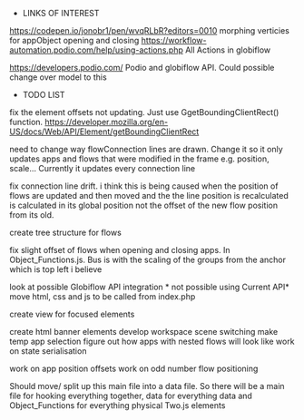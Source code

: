 * LINKS OF INTEREST

 https://codepen.io/jonobr1/pen/wvqRLbR?editors=0010 morphing verticies for appObject opening and closing
 https://workflow-automation.podio.com/help/using-actions.php All Actions in globiflow

 https://developers.podio.com/ Podio and globiflow API. Could possible change over model to this

* TODO LIST 

fix the element offsets not updating. Just use GgetBoundingClientRect() function.
https://developer.mozilla.org/en-US/docs/Web/API/Element/getBoundingClientRect

need to change way flowConnection lines are drawn. Change it so it only updates apps and flows that were modified in the frame e.g. position, scale...  Currently it updates every connection line

fix connection line drift. i think this is being caused when the position of flows are updated and then moved and the the line position is recalculated is calculated in its global position not the offset of the new flow position from its old. 


create tree structure for flows

fix slight offset of flows when opening and closing apps. In Object_Functions.js. Bus is with the scaling of the groups from the anchor which is top left i believe



look at possible Globiflow API integration * not possible using Current API*
move html, css and js to be called from index.php

create view for focused elements

create html banner elements
develop workspace scene switching
make temp app selection
figure out how apps with nested flows will look like
work on state serialisation

work on app position offsets
work on odd number flow positioning


Should move/ split up this main file into a data file. So there will be a main file for hooking everything together, data for everything data and Object_Functions for everything physical Two.js elements
